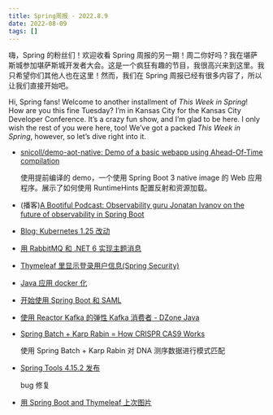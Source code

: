 ```yaml
---
title: Spring周报 - 2022.8.9
date: 2022-08-09
tags: []
---
```


嗨，Spring 的粉丝们！欢迎收看 Spring 周报的另一期！周二你好吗？我在堪萨斯城参加堪萨斯城开发者大会。这是一个疯狂有趣的节目，我很高兴来到这里。我只希望你们其他人也在这里！然而，我们在 Spring 周报已经有很多内容了，所以让我们直接开始吧。

Hi, Spring fans! Welcome to another installment of *This Week in Spring*! How are you this fine Tuesday? I’m in Kansas City for the Kansas City Developer Conference. It’s a crazy fun show, and I’m glad to be here. I only wish the rest of you were here, too! We’ve got a packed *This Week in Spring*, however, so let’s dive right into it.

- [snicoll/demo-aot-native: Demo of a basic webapp using Ahead-Of-Time compilation](https://github.com/snicoll/demo-aot-native)
    
    使用提前编译的 demo，一个使用 Spring Boot 3 native image 的 Web 应用程序。展示了如何使用 RuntimeHints 配置反射和资源加载。
    
- (播客)[A Bootiful Podcast: Observability guru Jonatan Ivanov on the future of observability in Spring Boot](https://spring.io/blog/2022/08/04/a-bootiful-podcast-observability-guru-jonatan-ivanov-on-the-future-of-observability-in-spring-boot)
- [Blog: Kubernetes 1.25 改动](https://kubernetes.io/blog/2022/08/04/upcoming-changes-in-kubernetes-1-25/)
- [用 RabbitMQ 和 .NET 6 实现主题消息](https://tanzu.vmware.com/developer/blog/building-topic-exchange-rabbitmq-dotnet6/)
- [Thymeleaf 里显示登录用户信息(Spring Security)](https://feeds.feedblitz.com/~/705301736/0/baeldung~Display-Loggedin-Users-Information-in-Thymeleaf)
- [Java 应用 docker 化](https://feeds.feedblitz.com/~/705280212/0/baeldung~Dockerizing-a-Java-Application)
- [开始使用 Spring Boot 和 SAML](https://developer.okta.com/blog/2022/08/05/spring-boot-saml)
- [使用 Reactor Kafka 的弹性 Kafka 消费者 - DZone Java](https://dzone.com/articles/resilient-kafka-consumers-with-reactor-kafka)
- [Spring Batch + Karp Rabin = How CRISPR CAS9 Works](https://didipostman.hashnode.dev/spring-batch-karp-rabin-how-crispr-cas9-works)
    
    使用 Spring Batch + Karp Rabin 对 DNA 测序数据进行模式匹配
    
- [Spring Tools 4.15.2 发布](https://spring.io/blog/2022/08/04/spring-tools-4-15-2-released)
    
    bug 修复
    
- [用 Spring Boot and Thymeleaf 上次图片](https://feeds.feedblitz.com/~/705215824/0/baeldung~Upload-Image-With-Spring-Boot-and-Thymeleaf)